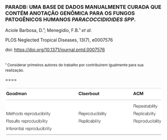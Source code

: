 ### PARADB: UMA BASE DE DADOS MANUALMENTE CURADA QUE CONTÉM ANOTAÇÃO GENÔMICA PARA OS FUNGOS PATOGÊNICOS HUMANOS *PARACOCCIDIOIDES SPP*.

Aciole Barbosa, D.¹; Menegidio, F.B.¹ *et al.*

PLOS Neglected Tropical Diseases, 13(7), e0007576

doi: https://doi.org/10.1371/journal.pntd.0007576
<br><br>

<small>¹ Considerar primeiros autores do trabalho por contribuirem igualmente para sua realização.</small>

====

<img src="img/Fig3.png" style="background:none; border:none; box-shadow:none;">
